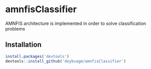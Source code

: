 # amnfisClassifier
AMNFIS architecture is implemented in order to solve classification problems

## Installation
```r
install.packages('devtools')
devtools::install_github('deybvagm/amnfisClassifier')
```

